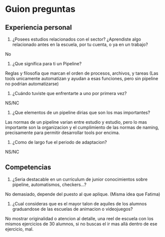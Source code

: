 
# Guion preguntas

## Experiencia personal

1. ¿Posees estudios relacionados con el sector? ¿Aprendiste algo relacionado antes en la escuela, por tu cuenta, o ya en un trabajo?

No

1. ¿Que significa para ti un Pipeline?

Reglas y filosofia que marcan el orden de procesos, archivos, y tareas (Las tools unicamente automatizan y ayudan a esas funciones, pero sin pipeline no podrian automatizarse)

1. ¿Cuándo tuviste que enfrentarte a uno por primera vez?

NS/NC

1. ¿Que elementos de un pipeline dirias que son los mas importantes?

Las normas de un pipeline varian entre estudio y estudio, pero lo mas importante son la organizacion y el cumplimiento de las normas de naming, precisamente para permitir desarrollar tools por encima.

1. ¿Como de largo fue el periodo de adaptacion?

NS/NC

## Competencias

1. ¿Seria destacable en un curriculum de junior conocimientos sobre pipeline, automatismos, checkers...?

No demasiado, depende del puesto al que aplique. (Misma idea que Fatima)

1. ¿Cual consideras que es el mayor talon de aquiles de los alumnos graduandose de las escuelas de animacion o videojuegos?

No mostrar originalidad o atencion al detalle, una reel de escuela con los mismos ejercicios de 30 alumnos, si no buscas el ir mas allá dentro de ese ejercicio, mal.
